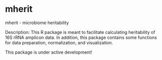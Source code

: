 # mherit
mherit - microbiome heritability

Description: This R package is meant to facilitate calculating
    heritability of 16S rRNA amplicon data. In addition, this 
    package contains some functions for data preparation, 
    normalization, and visualization. 

This package is under active development!

